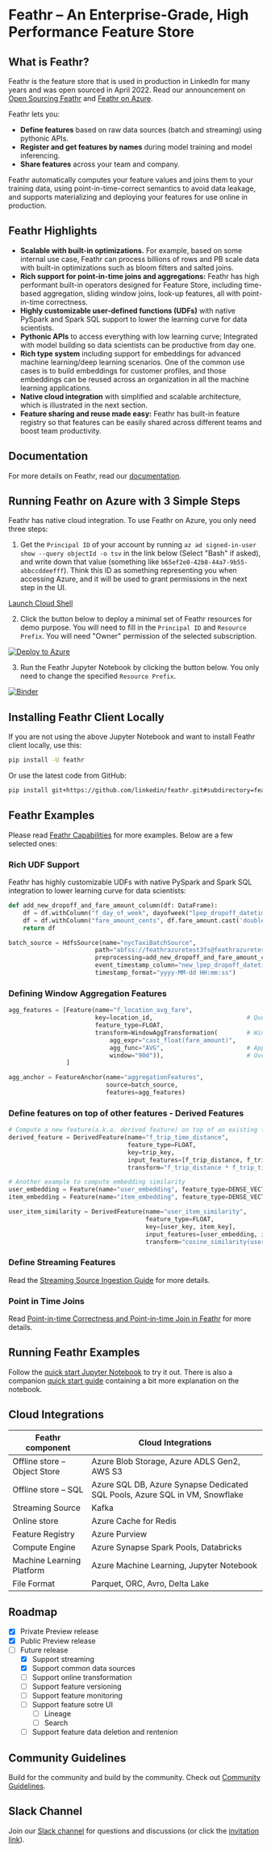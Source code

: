 # Feathr – An Enterprise-Grade, High Performance Feature Store

## What is Feathr?

Feathr is the feature store that is used in production in LinkedIn for many years and was open sourced in April 2022. Read our announcement on [Open Sourcing Feathr](https://engineering.linkedin.com/blog/2022/open-sourcing-feathr---linkedin-s-feature-store-for-productive-m) and [Feathr on Azure](https://azure.microsoft.com/en-us/blog/feathr-linkedin-s-feature-store-is-now-available-on-azure/).

Feathr lets you:

- **Define features** based on raw data sources (batch and streaming) using pythonic APIs.
- **Register and get features by names** during model training and model inferencing.
- **Share features** across your team and company.

Feathr automatically computes your feature values and joins them to your training data, using point-in-time-correct semantics to avoid data leakage, and supports materializing and deploying your features for use online in production.

## Feathr Highlights

- **Scalable with built-in optimizations.** For example, based on some internal use case, Feathr can process billions of rows and PB scale data with built-in optimizations such as bloom filters and salted joins.
- **Rich support for point-in-time joins and aggregations:** Feathr has high performant built-in operators designed for Feature Store, including time-based aggregation, sliding window joins, look-up features, all with point-in-time correctness.
- **Highly customizable user-defined functions (UDFs)** with native PySpark and Spark SQL support to lower the learning curve for data scientists.
- **Pythonic APIs** to access everything with low learning curve; Integrated with model building so data scientists can be productive from day one.
- **Rich type system** including support for embeddings for advanced machine learning/deep learning scenarios. One of the common use cases is to build embeddings for customer profiles, and those embeddings can be reused across an organization in all the machine learning applications.
- **Native cloud integration** with simplified and scalable architecture, which is illustrated in the next section.
- **Feature sharing and reuse made easy:** Feathr has built-in feature registry so that features can be easily shared across different teams and boost team productivity.

## Documentation

For more details on Feathr, read our [documentation](https://linkedin.github.io/feathr/).

## Running Feathr on Azure with 3 Simple Steps

Feathr has native cloud integration. To use Feathr on Azure, you only need three steps:

1. Get the `Principal ID` of your account by running `az ad signed-in-user show --query objectId -o tsv` in the link below (Select "Bash" if asked), and write down that value (something like `b65ef2e0-42b8-44a7-9b55-abbccddeefff`). Think this ID as something representing you when accessing Azure, and it will be used to grant permissions in the next step in the UI.

[Launch Cloud Shell](https://shell.azure.com/bash)

2. Click the button below to deploy a minimal set of Feathr resources for demo purpose. You will need to fill in the `Principal ID` and `Resource Prefix`. You will need "Owner" permission of the selected subscription.

[![Deploy to Azure](https://aka.ms/deploytoazurebutton)](https://portal.azure.com/#create/Microsoft.Template/uri/https%3A%2F%2Fraw.githubusercontent.com%2Flinkedin%2Ffeathr%2Fmain%2Fdocs%2Fhow-to-guides%2Fazure_resource_provision.json)

3. Run the Feathr Jupyter Notebook by clicking the button below. You only need to change the specified `Resource Prefix`.

[![Binder](https://mybinder.org/badge_logo.svg)](https://mybinder.org/v2/gh/linkedin/feathr/main?labpath=feathr_project%2Ffeathrcli%2Fdata%2Ffeathr_user_workspace%2Fnyc_driver_demo.ipynb)

## Installing Feathr Client Locally

If you are not using the above Jupyter Notebook and want to install Feathr client locally, use this:

```bash
pip install -U feathr
```

Or use the latest code from GitHub:

```bash
pip install git+https://github.com/linkedin/feathr.git#subdirectory=feathr_project
```

## Feathr Examples

Please read [Feathr Capabilities](https://linkedin.github.io/feathr/concepts/feathr-capabilities.html) for more examples. Below are a few selected ones:

### Rich UDF Support

Feathr has highly customizable UDFs with native PySpark and Spark SQL integration to lower learning curve for data scientists:

```python
def add_new_dropoff_and_fare_amount_column(df: DataFrame):
    df = df.withColumn("f_day_of_week", dayofweek("lpep_dropoff_datetime"))
    df = df.withColumn("fare_amount_cents", df.fare_amount.cast('double') * 100)
    return df

batch_source = HdfsSource(name="nycTaxiBatchSource",
                        path="abfss://feathrazuretest3fs@feathrazuretest3storage.dfs.core.windows.net/demo_data/green_tripdata_2020-04.csv",
                        preprocessing=add_new_dropoff_and_fare_amount_column,
                        event_timestamp_column="new_lpep_dropoff_datetime",
                        timestamp_format="yyyy-MM-dd HH:mm:ss")
```

### Defining Window Aggregation Features

```python
agg_features = [Feature(name="f_location_avg_fare",
                        key=location_id,                          # Query/join key of the feature(group)
                        feature_type=FLOAT,
                        transform=WindowAggTransformation(        # Window Aggregation transformation
                            agg_expr="cast_float(fare_amount)",
                            agg_func="AVG",                       # Apply average aggregation over the window
                            window="90d")),                       # Over a 90-day window
                ]

agg_anchor = FeatureAnchor(name="aggregationFeatures",
                           source=batch_source,
                           features=agg_features)
```

### Define features on top of other features - Derived Features

```python
# Compute a new feature(a.k.a. derived feature) on top of an existing feature
derived_feature = DerivedFeature(name="f_trip_time_distance",
                                 feature_type=FLOAT,
                                 key=trip_key,
                                 input_features=[f_trip_distance, f_trip_time_duration],
                                 transform="f_trip_distance * f_trip_time_duration")

# Another example to compute embedding similarity
user_embedding = Feature(name="user_embedding", feature_type=DENSE_VECTOR, key=user_key)
item_embedding = Feature(name="item_embedding", feature_type=DENSE_VECTOR, key=item_key)

user_item_similarity = DerivedFeature(name="user_item_similarity",
                                      feature_type=FLOAT,
                                      key=[user_key, item_key],
                                      input_features=[user_embedding, item_embedding],
                                      transform="cosine_similarity(user_embedding, item_embedding)")
```

### Define Streaming Features

Read the [Streaming Source Ingestion Guide](https://linkedin.github.io/feathr/how-to-guides/streaming_source_ingestion.html) for more details.


### Point in Time Joins

Read [Point-in-time Correctness and Point-in-time Join in Feathr](https://linkedin.github.io/feathr/concepts/point-in-time-join.html) for more details.


## Running Feathr Examples

Follow the [quick start Jupyter Notebook](./feathr_project/feathrcli/data/feathr_user_workspace/nyc_driver_demo.ipynb) to try it out. There is also a companion [quick start guide](https://linkedin.github.io/feathr/quickstart.html) containing a bit more explanation on the notebook.

## Cloud Integrations

| Feathr component             | Cloud Integrations                                                          |
| ---------------------------- | --------------------------------------------------------------------------- |
| Offline store – Object Store | Azure Blob Storage, Azure ADLS Gen2, AWS S3                                 |
| Offline store – SQL          | Azure SQL DB, Azure Synapse Dedicated SQL Pools, Azure SQL in VM, Snowflake |
| Streaming Source             | Kafka                                                                       |
| Online store                 | Azure Cache for Redis                                                       |
| Feature Registry             | Azure Purview                                                               |
| Compute Engine               | Azure Synapse Spark Pools, Databricks                                       |
| Machine Learning Platform    | Azure Machine Learning, Jupyter Notebook                                    |
| File Format                  | Parquet, ORC, Avro, Delta Lake                                              |

## Roadmap

- [x] Private Preview release
- [x] Public Preview release
- [ ] Future release
  - [x] Support streaming
  - [x] Support common data sources
  - [ ] Support online transformation
  - [ ] Support feature versioning
  - [ ] Support feature monitoring
  - [ ] Support feature sotre UI
      - [ ] Lineage
      - [ ] Search
  - [ ] Support feature data deletion and rentenion

## Community Guidelines

Build for the community and build by the community. Check out [Community Guidelines](CONTRIBUTING.md).

## Slack Channel

Join our [Slack channel](https://feathrai.slack.com) for questions and discussions (or click the [invitation link](https://join.slack.com/t/feathrai/shared_invite/zt-17lugq6e8-Qu3KJXDA25tZqlFsmM94Dg)).
